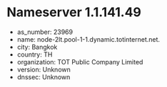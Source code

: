 # Nameserver 1.1.141.49

* as_number: 23969
* name: node-2lt.pool-1-1.dynamic.totinternet.net.
* city: Bangkok
* country: TH
* organization: TOT Public Company Limited
* version: Unknown
* dnssec: Unknown
